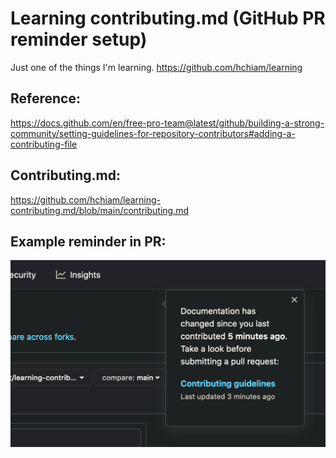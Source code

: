 # Learning contributing.md (GitHub PR reminder setup)

Just one of the things I'm learning. <https://github.com/hchiam/learning>

## Reference:

<https://docs.github.com/en/free-pro-team@latest/github/building-a-strong-community/setting-guidelines-for-repository-contributors#adding-a-contributing-file>

## Contributing.md:

<https://github.com/hchiam/learning-contributing.md/blob/main/contributing.md>

## Example reminder in PR:

![example reminder](example.png)
